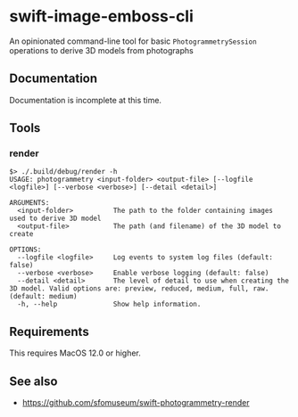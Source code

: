 # swift-image-emboss-cli

An opinionated command-line tool for basic `PhotogrammetrySession` operations to derive 3D models from photographs

## Documentation

Documentation is incomplete at this time.

## Tools

### render

```
$> ./.build/debug/render -h
USAGE: photogrammetry <input-folder> <output-file> [--logfile <logfile>] [--verbose <verbose>] [--detail <detail>]

ARGUMENTS:
  <input-folder>          The path to the folder containing images used to derive 3D model
  <output-file>           The path (and filename) of the 3D model to create

OPTIONS:
  --logfile <logfile>     Log events to system log files (default: false)
  --verbose <verbose>     Enable verbose logging (default: false)
  --detail <detail>       The level of detail to use when creating the 3D model. Valid options are: preview, reduced, medium, full, raw. (default: medium)
  -h, --help              Show help information.
```

## Requirements

This requires MacOS 12.0 or higher.

## See also

* https://github.com/sfomuseum/swift-photogrammetry-render
